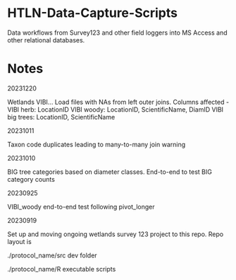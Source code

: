 # HTLN-Data-Capture-Scripts

Data workflows from Survey123 and other field loggers into MS Access and other 
relational databases.

# Notes

20231220

Wetlands VIBI...
Load files with NAs from left outer joins. Columns affected - 
VIBI herb: LocationID
VIBI woody: LocationID, ScientificName, DiamID
VIBI big trees:  LocationID, ScientificName

20231011

Taxon code duplicates leading to many-to-many join warning


20231010

BIG tree categories based on diameter classes. End-to-end to test BIG category 
counts


20230925

VIBI_woody end-to-end test following pivot_longer

20230919

Set up and moving ongoing wetlands survey 123 project to this repo. Repo layout is

./protocol_name/src                dev folder

./protocol_name/R                  executable scripts



